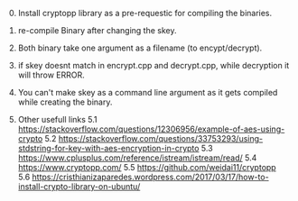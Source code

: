 
0. Install cryptopp library as a pre-requestic for compiling the binaries.
1. re-compile Binary after changing the skey.
2. Both binary take one argument as a filename (to encypt/decrypt).
3. if skey doesnt match in encrypt.cpp and decrypt.cpp, while decryption it will throw ERROR.
4. You can't make skey as a command line argument as it gets compiled while creating the binary.

5. Other usefull links
	5.1 https://stackoverflow.com/questions/12306956/example-of-aes-using-crypto
	5.2 https://stackoverflow.com/questions/33753293/using-stdstring-for-key-with-aes-encryption-in-crypto
	5.3 https://www.cplusplus.com/reference/istream/istream/read/
	5.4 https://www.cryptopp.com/
	5.5 https://github.com/weidai11/cryptopp
	5.6 https://cristhianizaparedes.wordpress.com/2017/03/17/how-to-install-crypto-library-on-ubuntu/

